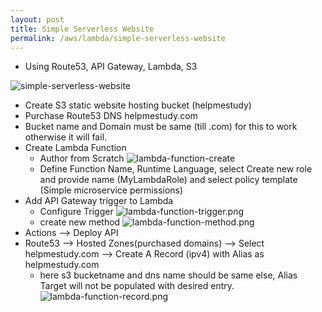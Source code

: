```yaml
---
layout: post
title: Simple Serverless Website
permalink: /aws/lambda/simple-serverless-website
---
```


- Using Route53, API Gateway, Lambda, S3

![simple-serverless-website]({{site.cdn}}/aws/serverless/simple-serverless-website.png)

- Create S3 static website hosting bucket (helpmestudy)
- Purchase Route53 DNS helpmestudy.com
- Bucket name and Domain must be same (till .com) for this to work otherwise it will fail.
- Create Lambda Function
    - Author from Scratch
    ![lambda-function-create]({{site.cdn}}/aws/serverless/lambda-function-create.png)
    - Define Function Name, Runtime Language, select Create new role and provide name (MyLambdaRole) and select policy template (Simple microservice permissions)
- Add API Gateway trigger to Lambda
    - Configure Trigger
    ![lambda-function-trigger.png]({{site.cdn}}/aws/serverless/lambda-function-trigger.png)
    - create new method
    ![lambda-function-method.png]({{site.cdn}}/aws/serverless/lambda-function-method.png)
- Actions --> Deploy API
- Route53 --> Hosted Zones(purchased domains) --> Select helpmestudy.com --> Create A Record (ipv4) with Alias as helpmestudy.com
    - here s3 bucketname and dns name should be same else, Alias Target will not be populated with desired entry.
    ![lambda-function-record.png]({{site.cdn}}/aws/serverless/lambda-function-record.png)
